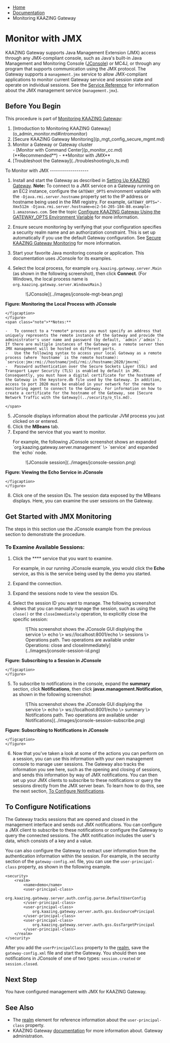 -   [Home](../../index.md)
-   [Documentation](../index.md)
-   Monitoring KAAZING Gateway

<a name="monitorjmx"></a>Monitor with JMX
===============================================================

KAAZING Gateway supports Java Management Extension (JMX) access through any JMX-compliant console, such as Java's built-in Java Management and Monitoring Console ([JConsole](http://docs.oracle.com/javase/7/docs/technotes/guides/management/jconsole.html "Using JConsole - Java SE Monitoring and Management Guide")) or MC4J, or through any program that supports communication using the JMX protocol. The Gateway supports a `management.jmx` service to allow JMX-compliant applications to monitor current Gateway service and session state and operate on individual sessions. See the [Service Reference](../admin-reference/r_conf_service.md#service) for information about the JMX management service (`management.jmx`).

Before You Begin
----------------

This procedure is part of [Monitoring KAAZING Gateway](o_admin_monitor.md):

<ol>
<li>
[Introduction to Monitoring KAAZING Gateway](o_admin_monitor.md#intromonitor)
</li>
<li>
[Secure KAAZING Gateway Monitoring](p_mgt_config_secure_mgmt.md)
</li>
<li>
Monitor a Gateway or Gateway cluster
</li>
-   [Monitor with Command Center](p_monitor_cc.md) (**Recommended**)
-   **Monitor with JMX**

</li>
<li>
[Troubleshoot the Gateway](../troubleshooting/o_ts.md)
</li>
</ol>
To Monitor with JMX
-------------------

1.  Install and start the Gateway as described in [Setting Up KAAZING Gateway](../about/setup-guide.md). **Note:** To connect to a JMX service on a Gateway running on an EC2 instance, configure the `GATEWAY_OPTS` environment variable with the `-Djava.rmi.server.hostname` property set to the IP address or hostname being used in the RMI registry. For example, `GATEWAY_OPTS="-Xmx512m -Djava.rmi.server.hostname=ec2-54-205-184-88.example-1.amazonaws.com`. See the topic [Configure KAAZING Gateway Using the GATEWAY\_OPTS Environment Variable](../admin-reference/p_conf_gw_opts.md) for more information.
2.  Ensure secure monitoring by verifying that your configuration specifies a security realm name and an authorization constraint. This is set up automatically if you use the default Gateway configuration. See [Secure KAAZING Gateway Monitoring](p_mgt_config_secure_mgmt.md) for more information.
3.  Start your favorite Java monitoring console or application. This documentation uses JConsole for its examples.
4.  Select the local process, for example `org.kaazing.gateway.server.Main` (as shown in the following screenshot), then click **Connect**. (For Windows, the local process name is `org.kaazing.gateway.server.WindowsMain`.)

    <figure>
    ![JConsole](../images/jconsole-mgt-bean.png)

    <figcaption>
    
**Figure: Monitoring the Local Process with JConsole**


    </figcaption>
    </figure>
    <span class="note">**Notes:** 

    -   To connect to a *remote* process you must specify an address that uniquely represents the remote instance of the Gateway and provide the administrator's user name and password (by default, `admin`/`admin`). If there are multiple instances of the Gateway on a remote server then JMX management will be hosted on different ports.
    -   Use the following syntax to access your local Gateway as a remote process (where `hostname` is the remote hostname): `service:jmx:rmi://hostname/jndi/rmi://hostname:2020/jmxrmi`
    -   Password authentication over the Secure Sockets Layer (SSL) and Transport Layer Security (TLS) is enabled by default in JMX. Consequently, you must have a digital certificate for the hostname of the Gateway in the keystore.db file used by the Gateway. In addition, access to port 2020 must be enabled in your network for the remote monitoring agent to connect to the Gateway. For information on how to create a certificate for the hostname of the Gateway, see [Secure Network Traffic with the Gateway](../security/o_tls.md).

    </span>

5.  JConsole displays information about the particular JVM process you just clicked on or entered.
6.  Click the **MBeans** tab.
7.  Expand the service that you want to monitor.
    <p>
    For example, the following JConsole screenshot shows an expanded `org.kaazing.gateway.server.management` \> `service` and expanded the `echo` node.
    <figure>
    ![JConsole session](../images/jconsole-session.png)
    <figcaption>
    
**Figure: Viewing the Echo Service in JConsole**

    </figcaption>
    </figure>
8.  Click one of the session IDs. The session data exposed by the MBeans displays. Here, you can examine the user sessions on the Gateway.

<a name="examine_jconsole"></a>Get Started with JMX Monitoring
--------------------------------------------------------------

The steps in this section use the JConsole example from the previous section to demonstrate the procedure.

### To Examine Available Sessions:

1.  Click the **** service that you want to examine.

    For example, in our running JConsole example, you would click the **Echo** service, as this is the service being used by the demo you started.

2.  Expand the connection.
3.  Expand the sessions node to view the session IDs.
4.  Select the session ID you want to manage. The following screenshot shows that you can manually manage the session, such as using the `close()` or the `closeImmediately` operation, to explicitly close the specific session:

    <figure>
    ![This screenshot shows the JConsole GUI displying the service \> echo \> ws://localhost:8001/echo \> sessions \> Operations path. Two operations are available under Operations: close and closeImmediately](../images/jconsole-session-id.png)

    <figcaption>
    
**Figure: Subscribing to a Session in JConsole**


    </figcaption>
    </figure>
5.  To subscribe to notifications in the console, expand the **summary** section, click **Notifications**, then click **javax.management.Notification**, as shown in the following screenshot:

    <figure>
    ![This screenshot shows the JConsole GUI displying the service \> echo \> ws://localhost:8001/echo \> summary \> Notifications path. Two operations are available under Notifications](../images/jconsole-session-subscribe.png)

    <figcaption>
    
**Figure: Subscribing to Notifications in JConsole**


    </figcaption>
    </figure>
6.  Now that you've taken a look at some of the actions you can perform on a session, you can use this information with your own management console to manage user sessions. The Gateway also tracks the information you see here, such as the opening and closing of sessions, and sends this information by way of JMX notifications. You can then set up your JMX clients to subscribe to these notifications or query the sessions directly from the JMX server bean. To learn how to do this, see the next section, [To Configure Notifications](#managing_sessions_notif).

<span id="managing_sessions_notif"></span></a>To Configure Notifications
------------------------------------------------------------------------

The Gateway tracks sessions that are opened and closed in the management interface and sends out JMX notifications. You can configure a JMX client to subscribe to these notifications or configure the Gateway to query the connected sessions. The JMX notification includes the user's data, which consists of a key and a value.

You can also configure the Gateway to extract user information from the authentication information within the session. For example, in the security section of the `gateway-config.xml` file, you can use the `user-principal-class` property, as shown in the following example.

``` auto-links:
<security>
    <realm>
        <name>demo</name>
        <user-principal-class>
            org.kaazing.gateway.server.auth.config.parse.DefaultUserConfig
        </user-principal-class>
        <user-principal-class>
            org.kaazing.gateway.server.auth.gss.GssSourcePrincipal
        </user-principal-class>
        <user-principal-class>
            org.kaazing.gateway.server.auth.gss.GssTargetPrincipal
        </user-principal-class>
    </realm>
</security>
```

After you add the `userPrincipalClass` property to the [realm](../admin-reference/r_conf_security.md#realm_element), save the `gateway-config.xml` file and start the Gateway. You should then see notifications in JConsole of one of two types: `session.created` or `session.closed`.

Next Step
---------

You have configured management with JMX for KAAZING Gateway.

See Also
--------

-   The [realm](../admin-reference/r_conf_security.md#realm_element) element for reference information about the `user-principal-class` property.
-   KAAZING Gateway [documentation](../index.md) for more information about. Gateway administration.


